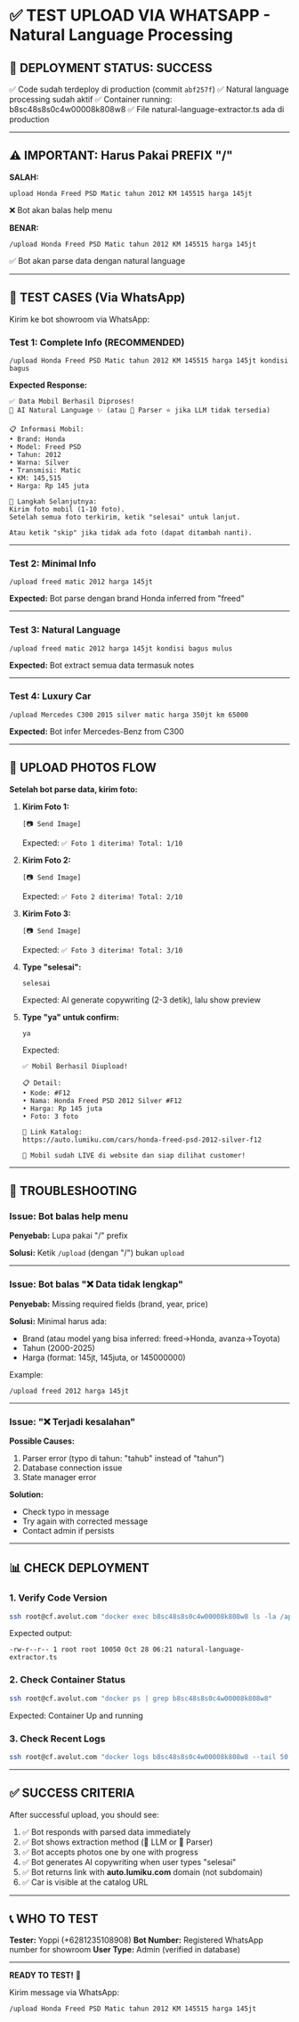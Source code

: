# ✅ TEST UPLOAD VIA WHATSAPP - Natural Language Processing

## 🎉 DEPLOYMENT STATUS: **SUCCESS**

✅ Code sudah terdeploy di production (commit `abf257f`)
✅ Natural language processing sudah aktif
✅ Container running: b8sc48s8s0c4w00008k808w8
✅ File natural-language-extractor.ts ada di production

---

## ⚠️ IMPORTANT: Harus Pakai PREFIX "/"

**SALAH:**
```
upload Honda Freed PSD Matic tahun 2012 KM 145515 harga 145jt
```
❌ Bot akan balas help menu

**BENAR:**
```
/upload Honda Freed PSD Matic tahun 2012 KM 145515 harga 145jt
```
✅ Bot akan parse data dengan natural language

---

## 📝 TEST CASES (Via WhatsApp)

Kirim ke bot showroom via WhatsApp:

### Test 1: Complete Info (RECOMMENDED)
```
/upload Honda Freed PSD Matic tahun 2012 KM 145515 harga 145jt kondisi bagus
```

**Expected Response:**
```
✅ Data Mobil Berhasil Diproses!
🤖 AI Natural Language ✨ (atau 📝 Parser ⭐ jika LLM tidak tersedia)

📋 Informasi Mobil:
• Brand: Honda
• Model: Freed PSD
• Tahun: 2012
• Warna: Silver
• Transmisi: Matic
• KM: 145,515
• Harga: Rp 145 juta

📸 Langkah Selanjutnya:
Kirim foto mobil (1-10 foto).
Setelah semua foto terkirim, ketik "selesai" untuk lanjut.

Atau ketik "skip" jika tidak ada foto (dapat ditambah nanti).
```

---

### Test 2: Minimal Info
```
/upload freed matic 2012 harga 145jt
```

**Expected:** Bot parse dengan brand Honda inferred from "freed"

---

### Test 3: Natural Language
```
/upload freed matic 2012 harga 145jt kondisi bagus mulus
```

**Expected:** Bot extract semua data termasuk notes

---

### Test 4: Luxury Car
```
/upload Mercedes C300 2015 silver matic harga 350jt km 65000
```

**Expected:** Bot infer Mercedes-Benz from C300

---

## 📸 UPLOAD PHOTOS FLOW

**Setelah bot parse data, kirim foto:**

1. **Kirim Foto 1:**
   ```
   [📷 Send Image]
   ```
   Expected: `✅ Foto 1 diterima! Total: 1/10`

2. **Kirim Foto 2:**
   ```
   [📷 Send Image]
   ```
   Expected: `✅ Foto 2 diterima! Total: 2/10`

3. **Kirim Foto 3:**
   ```
   [📷 Send Image]
   ```
   Expected: `✅ Foto 3 diterima! Total: 3/10`

4. **Type "selesai":**
   ```
   selesai
   ```
   Expected: AI generate copywriting (2-3 detik), lalu show preview

5. **Type "ya" untuk confirm:**
   ```
   ya
   ```
   Expected:
   ```
   ✅ Mobil Berhasil Diupload!

   📋 Detail:
   • Kode: #F12
   • Nama: Honda Freed PSD 2012 Silver #F12
   • Harga: Rp 145 juta
   • Foto: 3 foto

   🔗 Link Katalog:
   https://auto.lumiku.com/cars/honda-freed-psd-2012-silver-f12

   🚀 Mobil sudah LIVE di website dan siap dilihat customer!
   ```

---

## 🐛 TROUBLESHOOTING

### Issue: Bot balas help menu

**Penyebab:** Lupa pakai "/" prefix

**Solusi:** Ketik `/upload` (dengan "/") bukan `upload`

---

### Issue: Bot balas "❌ Data tidak lengkap"

**Penyebab:** Missing required fields (brand, year, price)

**Solusi:** Minimal harus ada:
- Brand (atau model yang bisa inferred: freed→Honda, avanza→Toyota)
- Tahun (2000-2025)
- Harga (format: 145jt, 145juta, or 145000000)

Example:
```
/upload freed 2012 harga 145jt
```

---

### Issue: "❌ Terjadi kesalahan"

**Possible Causes:**
1. Parser error (typo di tahun: "tahub" instead of "tahun")
2. Database connection issue
3. State manager error

**Solution:**
- Check typo in message
- Try again with corrected message
- Contact admin if persists

---

## 📊 CHECK DEPLOYMENT

### 1. Verify Code Version
```bash
ssh root@cf.avolut.com "docker exec b8sc48s8s0c4w00008k808w8 ls -la /app/backend/src/bot/admin/ | grep natural"
```

Expected output:
```
-rw-r--r-- 1 root root 10050 Oct 28 06:21 natural-language-extractor.ts
```

### 2. Check Container Status
```bash
ssh root@cf.avolut.com "docker ps | grep b8sc48s8s0c4w00008k808w8"
```

Expected: Container Up and running

### 3. Check Recent Logs
```bash
ssh root@cf.avolut.com "docker logs b8sc48s8s0c4w00008k808w8 --tail 50 | grep -E '(UPLOAD|WEBHOOK)'"
```

---

## ✅ SUCCESS CRITERIA

After successful upload, you should see:

1. ✅ Bot responds with parsed data immediately
2. ✅ Bot shows extraction method (🤖 LLM or 📝 Parser)
3. ✅ Bot accepts photos one by one with progress
4. ✅ Bot generates AI copywriting when user types "selesai"
5. ✅ Bot returns link with **auto.lumiku.com** domain (not subdomain)
6. ✅ Car is visible at the catalog URL

---

## 📞 WHO TO TEST

**Tester:** Yoppi (+6281235108908)
**Bot Number:** Registered WhatsApp number for showroom
**User Type:** Admin (verified in database)

---

**READY TO TEST!** 🚀

Kirim message via WhatsApp:
```
/upload Honda Freed PSD Matic tahun 2012 KM 145515 harga 145jt
```
